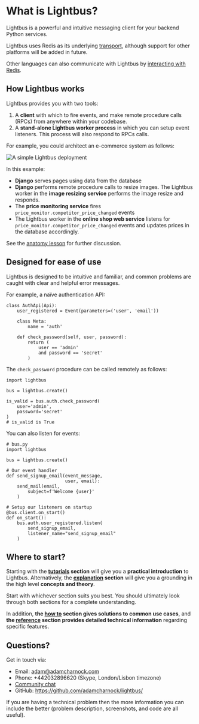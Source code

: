 <style>

</style>

# What is Lightbus?

Lightbus is a powerful and intuitive messaging client for your
backend Python services.

Lightbus uses Redis as its underlying [transport](explanation/transports.md), although support
for other platforms will be added in future.

Other languages can also communicate with Lightbus by 
[interacting with Redis](reference/protocols/index.md).

## How Lightbus works

Lightbus provides you with two tools:

1. A **client** with which to fire events,
  and make remote procedure calls (RPCs) from anywhere within your
  codebase.
1. A **stand-alone Lightbus worker process** in which you can setup
  event listeners. This process will also respond to RPCs calls.

For example, you could architect an e-commerce system as follows:

![A simple Lightbus deployment][simple-processes]

In this example:

* **Django** serves pages using data from the database
* **Django** performs remote procedure calls to resize images. The Lightbus
  worker in the **image resizing service** performs the image resize and responds.
* The **price monitoring service** fires `price_monitor.competitor_price_changed` events
* The Lightbus worker in the **online shop web service** listens for
  `price_monitor.competitor_price_changed` events and updates prices in the
  database accordingly.


See the [anatomy lesson] for further discussion.

## Designed for ease of use

Lightbus is designed to be intuitive and familiar,
and common problems are caught with
clear and helpful error messages.

For example, a naïve authentication API:

```python3
class AuthApi(Api):
    user_registered = Event(parameters=('user', 'email'))

    class Meta:
        name = 'auth'

    def check_password(self, user, password):
        return (
            user == 'admin'
            and password == 'secret'
        )
```

The `check_password` procedure can be called remotely as follows:

```python3
import lightbus

bus = lightbus.create()

is_valid = bus.auth.check_password(
    user='admin',
    password='secret'
)
# is_valid is True
```

You can also listen for events:

```python3
# bus.py
import lightbus

bus = lightbus.create()

# Our event handler
def send_signup_email(event_message,
                      user, email):
    send_mail(email,
        subject=f'Welcome {user}'
    )

# Setup our listeners on startup
@bus.client.on_start()
def on_start():
    bus.auth.user_registered.listen(
        send_signup_email,
        listener_name="send_signup_email"
    )
```

## Where to start?

Starting with the **[tutorials] section** will give you a
**practical introduction** to Lightbus.
Alternatively, the **[explanation] section** will give you a
grounding in the high level **concepts and theory**.

Start with whichever section suits you best. You should
ultimately look through both sections for a complete understanding.

In addition, **the [how to] section gives solutions to common 
use cases**, and **the [reference] section provides detailed 
technical information** regarding specific features.

## Questions?

Get in touch via:

* Email: adam@adamcharnock.com
* Phone: +442032896620 (Skype, London/Lisbon timezone)
* [Community chat](https://discord.gg/2j594ws)
* GitHub: https://github.com/adamcharnock/lightbus/  

If you are having a technical problem then the more information 
you can include the better (problem description, screenshots, and code 
are all useful).

[issue-1]: https://github.com/adamcharnock/lightbus/issues/1/
[simple-processes]: /static/images/simple-processes.png
[anatomy lesson]: explanation/anatomy-lesson.md
[tutorials]: tutorial/index.md
[explanation]: explanation/index.md
[How to]: howto/index.md
[Reference]: reference/index.md
